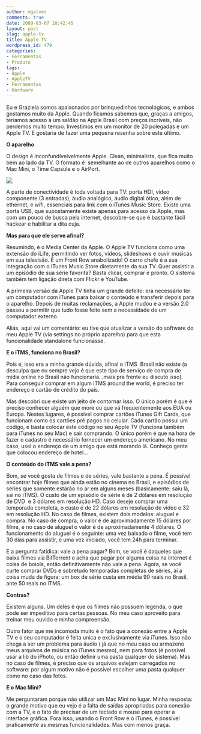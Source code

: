 ```yaml
---
author: mgalves
comments: true
date: 2009-03-07 18:42:45
layout: post
slug: apple-tv
title: Apple TV
wordpress_id: 479
categories:
- Ferramentas
- Produto
tags:
- Apple
- AppleTV
- Ferramentas
- Hardware
---
```


Eu e Graziela somos apaixonados por brinquedinhos tecnológicos, e ambos gostamos muito da Apple. Quando ficamos sabemos que, graças a amigos, teríamos acesso a um saldão na Apple Brasil com preços incríveis, não perdemos muito tempo. Investimos em um monitor de 20 polegadas e um Apple TV. E gostaria de fazer uma pequena resenha sobre este último.

**O aparelho**

O design é inconfundívelvelmente Apple. Clean, minimalista, que fica muito bem ao lado da TV. O formato é  semelhante ao de outros aparelhos como o Mac Mini, o Time Capsule e o AirPort.

![]({{BASE_PATH}}/images/2009-03-07-apple-tv/AppleTV2.jpg)

A parte de conectividade é toda voltada para TV: porta HDI, vídeo componente (3 entradas), áudio analógico, áudio digital ótico, além de ethernet, e wifi, essenciais para link com o iTunes Music Store. Existe uma porta USB, que supostamente existe apenas para acesso da Apple, mas com um pouco de busca pela internet, descobre-se que é bastante fácil hackear e habilitar a dita cuja.

**Mas para que ele serve afinal?**

Resumindo, é o Media Center da Apple. O Apple TV funciona como uma extensão do iLife, permitindo ver fotos, vídeos, slideshows e ouvir músicas em sua televisão. É um Front Row anabolizado! O carro chefe é a sua integração com o iTunes Music Store diretamente da sua TV. Quer assistir a um episódio de sua série favorita? Basta clicar, comprar e pronto. O sistema também tem ligação direta com Flickr e YouTube.

A primeira versão da Apple TV tinha um grande defeito: era necessário ter um computador com iTunes para baixar o conteúdo e transferir depois para o aparelho. Depois de muitas reclamações, a Apple mudou e a versão 2.0 passou a permitir que tudo fosse feito sem a necessidade de um computador externo.

Aliás, aqui vai um comentário: eu tive que atualizar a versão do software do meu Apple TV (via settings no próprio aparelho) para que esta funcionalidade standalone funcionasse.

**E o iTMS, funciona no Brasil?**

Pois é, isso era a minha grande dúvida, afinal o iTMS  Brasil não existe (a desculpa que eu sempre vejo é que este tipo de serviço de compra de mídia online no Brasil não funcionaria...mais pra frente eu discuto isso). Para conseguir comprar em algum iTMS around the world, é preciso ter endereço e cartão de crédito do país.

Mas descobri que existe um jeito de contornar isso. O único porém é que é preciso conhecer alguém que more ou que vá frequentemente aos EUA ou Europa. Nestes lugares, é possível comprar cartões iTunes Gift Cards, que funcionam como os cartões pré pagos no celular. Cada cartão possui um código, e basta colocar este código no seu Apple TV (funciona também para iTunes no seu Mac) e sair comprando. O único porém é que na hora de fazer o cadastro é necessário fornecer um endereço americano. No meu caso, usei o endereço de um amigo que está morando lá. Conheço gente que colocou endereço de hotel...

**O conteúdo do iTMS vale a pena?**

Bom, se você gosta de filmes e de séries, vale bastante a pena. É possível encontrar hoje filmes que ainda estão no cinema no Brasil, e episódios de séries que somente estarão no ar em alguns meses (basicamente: saiu lá, sai no iTMS). O custo de um episódio de série é de 2 dólares em resolução de DVD  e 3 dólares em resolução HD. Caso deseje comprar uma temporada completa, o custo é de 22 dólares em resolução de vídeo e 32 em resolução HD. No caso de filmes, existem dois modelos: aluguel e compra. No caso de compra, o valor é de aproximadamente 15 dólares por filme, e no caso de aluguel o valor é de aproximadamente 4 dólares. O funcionamento do aluguel é o seguinte: uma vez baixado o filme, você tem 30 dias para assistir, e uma vez iniciado, você tem 24h para terminar.

E a pergunta fatídica: vale a pena pagar? Bom, se você é daqueles que baixa filmes via BitTorrent e acha que pagar por alguma coisa na internet é coisa de boiola, então definitivamente não vale a pena. Agora, se você curte comprar DVDs e sobretudo temporadas completas de séries, aí a coisa muda de figura: um box de série custa em média 90 reais no Brasil, ante 50 reais no iTMS.

**Contras?**

Existem alguns. Um deles é que os filmes não possuem legenda, o que pode ser impeditivo para certas pessoas. No meu caso aproveito para treinar meu ouvido e minha compreensão.

Outro fator que me incomoda muito é o fato que a conexão entre a Apple TV e o seu computador é feita unica e exclusivamente via iTunes. Isso não chega a ser um problema para áudio ( já que no meu caso eu armazeno meus arquivos de música no iTunes mesmo), nem para fotos (é possível usar a lib do iPhoto, ou então definir uma pasta qualquer do sistema). Mas no caso de filmes, é preciso que os arquivos estejam carregados no software: por algum motivo não é possível escolher uma pasta qualquer como no caso das fotos.

**E o Mac Mini?**

Me perguntaram porque não utilizar um Mac Mini no lugar. Minha resposta: o grande motivo que eu vejo é a falta de saídas apropriadas para conexão com a TV, e o fato de precisar de um teclado e mouse para operar a interface gráfica. Fora isso, usando o Front Row e o iTunes, é possível praticamente as mesmas funcionalidades. Mas com menos graça.
